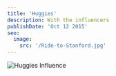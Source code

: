 ```yaml
---
title: 'Huggies'
description: With the influencers
publishDate: 'Oct 12 2015'
seo:
  image:
    src: '/Ride-to-Stanford.jpg'
---
```


![Huggies Influence](/huggies1.jpg)